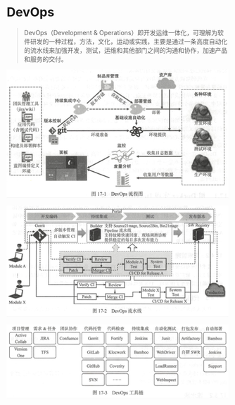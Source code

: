 # DevOps

> DevOps（Development & Operations）即开发运维一体化，可理解为软件研发的一种过程，方法，文化，运动或实践，主要是通过一条高度自动化的流水线来加强开发，测试，运维和其他部门之间的沟通和协作，加速产品和服务的交付。



![DevOps流程图](./images/devops-01.png)

![DevOps流水线](./images/devops-02.png)


![DevOps工具链](./images/devops-03.png)

